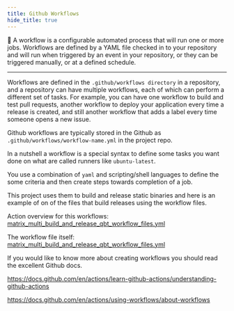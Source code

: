 ```yaml
---
title: Github Workflows
hide_title: true
---
```


🔵 A workflow is a configurable automated process that will run one or more jobs. Workflows are defined by a YAML file checked in to your repository and will run when triggered by an event in your repository, or they can be triggered manually, or at a defined schedule.

---

Workflows are defined in the `.github/workflows directory` in a repository, and a repository can have multiple workflows, each of which can perform a different set of tasks. For example, you can have one workflow to build and test pull requests, another workflow to deploy your application every time a release is created, and still another workflow that adds a label every time someone opens a new issue.

Github workflows are typically stored in the Github as `.github/workflows/workflow-name.yml` in the project repo.

In a nutshell a workflow is a special syntax to define some tasks you want done on what are called runners like `ubuntu-latest`.

You use a combination of `yaml` and scripting/shell languages to define the some criteria and then create steps towards completion of a job.

This project uses them to build and release static binaries and here is an example of on of the files that build releases using the workflow files.

Action overview for this workflows: [matrix_multi_build_and_release_qbt_workflow_files.yml](https://github.com/userdocs/qbittorrent-nox-static/actions/workflows/matrix_multi_build_and_release_qbt_workflow_files.yml)

The workflow file itself: [matrix_multi_build_and_release_qbt_workflow_files.yml](https://github.com/userdocs/qbittorrent-nox-static/blob/master/.github/workflows/matrix_multi_build_and_release_qbt_workflow_files.yml)

If you would like to know more about creating workflows you should read the excellent Github docs.

https://docs.github.com/en/actions/learn-github-actions/understanding-github-actions

https://docs.github.com/en/actions/using-workflows/about-workflows
